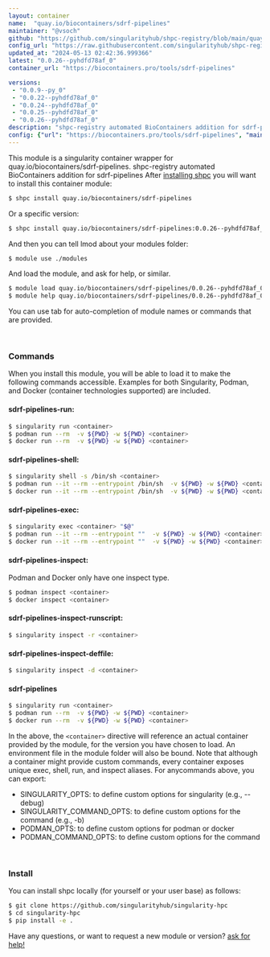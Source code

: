 ```yaml
---
layout: container
name:  "quay.io/biocontainers/sdrf-pipelines"
maintainer: "@vsoch"
github: "https://github.com/singularityhub/shpc-registry/blob/main/quay.io/biocontainers/sdrf-pipelines/container.yaml"
config_url: "https://raw.githubusercontent.com/singularityhub/shpc-registry/main/quay.io/biocontainers/sdrf-pipelines/container.yaml"
updated_at: "2024-05-13 02:42:36.999366"
latest: "0.0.26--pyhdfd78af_0"
container_url: "https://biocontainers.pro/tools/sdrf-pipelines"

versions:
 - "0.0.9--py_0"
 - "0.0.22--pyhdfd78af_0"
 - "0.0.24--pyhdfd78af_0"
 - "0.0.25--pyhdfd78af_0"
 - "0.0.26--pyhdfd78af_0"
description: "shpc-registry automated BioContainers addition for sdrf-pipelines"
config: {"url": "https://biocontainers.pro/tools/sdrf-pipelines", "maintainer": "@vsoch", "description": "shpc-registry automated BioContainers addition for sdrf-pipelines", "latest": {"0.0.26--pyhdfd78af_0": "sha256:28878dffa7f7e9a2e5b0a2b9f3fb4d79c02a3bd35df0f7d8eb073a3c51526662"}, "tags": {"0.0.9--py_0": "sha256:bd38b5c004164b0d6e8492ca9d85cbc0d18b5b815720071ac50a889a960c4dc7", "0.0.22--pyhdfd78af_0": "sha256:3f8e2f54d5837991f04a8e4646f005fdf03ef0bfb7163adfa32fb33218c25660", "0.0.24--pyhdfd78af_0": "sha256:4338b0aa445b76b203567d6cb737971bcefc61829369344b8e91af09046e3ddc", "0.0.25--pyhdfd78af_0": "sha256:1a56235ae3fbb4c7ece99cb78b2161866db39412428d2ee9622e5f83d8eda5ea", "0.0.26--pyhdfd78af_0": "sha256:28878dffa7f7e9a2e5b0a2b9f3fb4d79c02a3bd35df0f7d8eb073a3c51526662"}, "docker": "quay.io/biocontainers/sdrf-pipelines"}
---
```


This module is a singularity container wrapper for quay.io/biocontainers/sdrf-pipelines.
shpc-registry automated BioContainers addition for sdrf-pipelines
After [installing shpc](#install) you will want to install this container module:


```bash
$ shpc install quay.io/biocontainers/sdrf-pipelines
```

Or a specific version:

```bash
$ shpc install quay.io/biocontainers/sdrf-pipelines:0.0.26--pyhdfd78af_0
```

And then you can tell lmod about your modules folder:

```bash
$ module use ./modules
```

And load the module, and ask for help, or similar.

```bash
$ module load quay.io/biocontainers/sdrf-pipelines/0.0.26--pyhdfd78af_0
$ module help quay.io/biocontainers/sdrf-pipelines/0.0.26--pyhdfd78af_0
```

You can use tab for auto-completion of module names or commands that are provided.

<br>

### Commands

When you install this module, you will be able to load it to make the following commands accessible.
Examples for both Singularity, Podman, and Docker (container technologies supported) are included.

#### sdrf-pipelines-run:

```bash
$ singularity run <container>
$ podman run --rm  -v ${PWD} -w ${PWD} <container>
$ docker run --rm  -v ${PWD} -w ${PWD} <container>
```

#### sdrf-pipelines-shell:

```bash
$ singularity shell -s /bin/sh <container>
$ podman run --it --rm --entrypoint /bin/sh  -v ${PWD} -w ${PWD} <container>
$ docker run --it --rm --entrypoint /bin/sh  -v ${PWD} -w ${PWD} <container>
```

#### sdrf-pipelines-exec:

```bash
$ singularity exec <container> "$@"
$ podman run --it --rm --entrypoint ""  -v ${PWD} -w ${PWD} <container> "$@"
$ docker run --it --rm --entrypoint ""  -v ${PWD} -w ${PWD} <container> "$@"
```

#### sdrf-pipelines-inspect:

Podman and Docker only have one inspect type.

```bash
$ podman inspect <container>
$ docker inspect <container>
```

#### sdrf-pipelines-inspect-runscript:

```bash
$ singularity inspect -r <container>
```

#### sdrf-pipelines-inspect-deffile:

```bash
$ singularity inspect -d <container>
```



#### sdrf-pipelines

```bash
$ singularity run <container>
$ podman run --rm  -v ${PWD} -w ${PWD} <container>
$ docker run --rm  -v ${PWD} -w ${PWD} <container>
```


In the above, the `<container>` directive will reference an actual container provided
by the module, for the version you have chosen to load. An environment file in the
module folder will also be bound. Note that although a container
might provide custom commands, every container exposes unique exec, shell, run, and
inspect aliases. For anycommands above, you can export:

 - SINGULARITY_OPTS: to define custom options for singularity (e.g., --debug)
 - SINGULARITY_COMMAND_OPTS: to define custom options for the command (e.g., -b)
 - PODMAN_OPTS: to define custom options for podman or docker
 - PODMAN_COMMAND_OPTS: to define custom options for the command

<br>

### Install

You can install shpc locally (for yourself or your user base) as follows:

```bash
$ git clone https://github.com/singularityhub/singularity-hpc
$ cd singularity-hpc
$ pip install -e .
```

Have any questions, or want to request a new module or version? [ask for help!](https://github.com/singularityhub/singularity-hpc/issues)